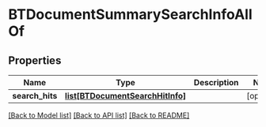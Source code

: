 # BTDocumentSummarySearchInfoAllOf

## Properties
Name | Type | Description | Notes
------------ | ------------- | ------------- | -------------
**search_hits** | [**list[BTDocumentSearchHitInfo]**](BTDocumentSearchHitInfo.md) |  | [optional] 

[[Back to Model list]](../README.md#documentation-for-models) [[Back to API list]](../README.md#documentation-for-api-endpoints) [[Back to README]](../README.md)


